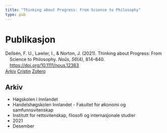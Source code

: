 ```yaml
---
title: "Thinking about Progress: From Science to Philosophy"
type: pub
---
```

<h1>Publikasjon</h1>
<article id="csl-bib-container-HR2XCT6V" class="csl-bib-container">
  <div class="csl-bib-body" style="line-height: 1.35; padding-left: 1em; text-indent:-1em;">
  <div class="csl-entry">Dells&#xE9;n, F. U., Lawler, I., &amp; Norton, J. (2021). Thinking about Progress: From Science to Philosophy. <i>No&#xFB;s</i>, <i>56</i>(4), 814&#x2013;840. <a href="https://doi.org/10.1111/nous.12383">https://doi.org/10.1111/nous.12383</a></div>
</div>
  <div class="csl-bib-buttons">
    <a href="#taxonomy-article-HR2XCT6V" class="csl-bib-button">Arkiv</a>
    <a href="https://app.cristin.no/results/show.jsf?id=1967259" alt="Cristin URL" class="csl-bib-button">Cristin</a>
    <a href="http://zotero.org/groups/5022929/items/HR2XCT6V" alt="Zotero URL" class="csl-bib-button">Zotero</a>
  </div>
  <div id="csl-bib-meta-container-HR2XCT6V"></div>
</article>
<div id="csl-bib-meta-HR2XCT6V" class="csl-bib-meta">
  <article id="taxonomy-article-HR2XCT6V" class="taxonomy-article">
    <h1>Arkiv</h1>
    <ul>
      <li>Høgskolen i Innlandet</li>
      <li>Handelshøgskolen Innlandet - Fakultet for økonomi og samfunnsvitenskap</li>
      <li>Institutt for rettsvitenskap, filosofi og internasjonale studier</li>
      <li>2021</li>
      <li>Desember</li>
    </ul>
  </article>
</div>

